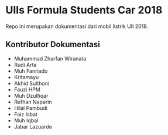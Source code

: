 # UIIs Formula Students Car 2018
Repo ini merupakan dokumentasi dari mobil listrik UII 2018.

## Kontributor Dokumentasi

 - Muhammad Zharfan Wiranata
 - Rudi Arta 
 - Muh Fanriado
 - Kritamayu
 - Akhid Sulthoni
 - Fauzi HPM
 - Muh Dzulfiqar
 - Refhan Naparin
 - Hilal Pambudi
 - Faiz Isbat
 - Muh Iqbal
 - Jabar Lazuarde

<!--stackedit_data:
eyJoaXN0b3J5IjpbNTU3MTU0MDI2XX0=
-->